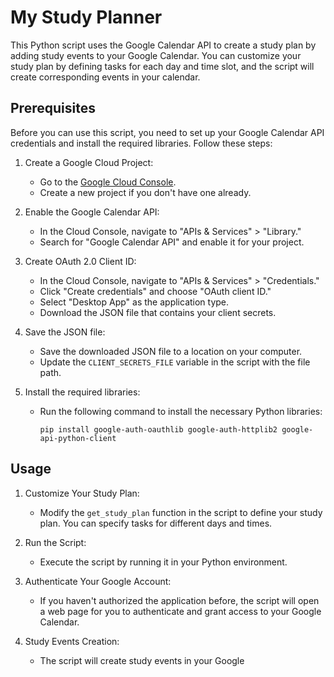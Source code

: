 # My Study Planner

This Python script uses the Google Calendar API to create a study plan by adding study events to your Google Calendar. You can customize your study plan by defining tasks for each day and time slot, and the script will create corresponding events in your calendar.

## Prerequisites

Before you can use this script, you need to set up your Google Calendar API credentials and install the required libraries. Follow these steps:

1. Create a Google Cloud Project:
   - Go to the [Google Cloud Console](https://console.cloud.google.com/).
   - Create a new project if you don't have one already.

2. Enable the Google Calendar API:
   - In the Cloud Console, navigate to "APIs & Services" > "Library."
   - Search for "Google Calendar API" and enable it for your project.

3. Create OAuth 2.0 Client ID:
   - In the Cloud Console, navigate to "APIs & Services" > "Credentials."
   - Click "Create credentials" and choose "OAuth client ID."
   - Select "Desktop App" as the application type.
   - Download the JSON file that contains your client secrets.

4. Save the JSON file:
   - Save the downloaded JSON file to a location on your computer.
   - Update the `CLIENT_SECRETS_FILE` variable in the script with the file path.

5. Install the required libraries:
   - Run the following command to install the necessary Python libraries:
     ```
     pip install google-auth-oauthlib google-auth-httplib2 google-api-python-client
     ```

## Usage

1. Customize Your Study Plan:
   - Modify the `get_study_plan` function in the script to define your study plan. You can specify tasks for different days and times.

2. Run the Script:
   - Execute the script by running it in your Python environment.

3. Authenticate Your Google Account:
   - If you haven't authorized the application before, the script will open a web page for you to authenticate and grant access to your Google Calendar.

4. Study Events Creation:
   - The script will create study events in your Google
